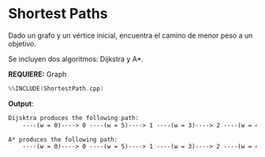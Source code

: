# Shortest Paths

Dado un grafo y un vértice inicial, encuentra el camino de menor peso a un objetivo.

Se incluyen dos algoritmos: Dijkstra y A*.

**REQUIERE:** Graph


```c++
%%INCLUDE(ShortestPath.cpp)
```


**Output**:

```txt
Dijsktra produces the following path:
	----(w = 0)----> 0 ----(w = 5)----> 1 ----(w = 3)----> 2 ----(w = 4)----> 3 ----(w = 5)----> 4 

A* produces the following path:
	----(w = 0)----> 0 ----(w = 5)----> 1 ----(w = 3)----> 2 ----(w = 4)----> 3 ----(w = 5)----> 4 
```

